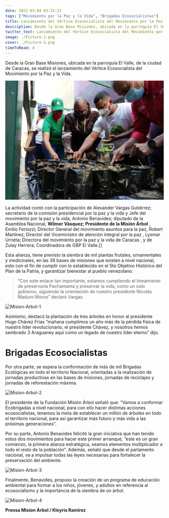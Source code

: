 ```yaml
---
date: 2021-03-04 03:32:21
tags: ["Movimiento por la Paz y la Vida", "Brigadas Ecosocialistas"]
title: Lanzamiento del Vértice Ecosocialista del Movimiento por la Paz y la Vida
description: Desde la Gran Base Misiones, ubicada en la parroquia El Valle, de la ciudad de Caracas, se realizó el lanzamiento del  Vértice Ecosocialista del  Movimiento por la Paz y la Vida. .
twitter_text: Lanzamiento del Vértice Ecosocialista del Movimiento por la Paz y la Vida
image: ./Picture-1.png
cover: ./Picture-1.png
timeToRead: 4
---
```


Desde la Gran Base Misiones, ubicada en la parroquia El Valle, de la ciudad de Caracas,  se realizó el lanzamiento del  Vértice Ecosocialista del  Movimiento por la Paz y la Vida. 

![Mision-Arbol](./Picture-1.png)

La actividad contó con la participación de Alexander Vargas Gutiérrez; secretario de la comisión presidencial por la paz y la vida y Jefe del movimiento por la paz y la vida,  Antonio Benavides; diputado de la Asamblea Nacional, **Wilmer Vásquez; Presidente de  la Misión Árbol** , Emilio Feriozzi; Director General del movimiento asuntos para la paz,  Robert Martínez; Director del Viceministro  de atención integral por la paz ,  Lysmar Urrieta; Directora del movimiento por la paz y la vida de Caracas , y de Zulay Herrera; Coordinadora de GBP El Valle.[]

Esta alianza, tiene previsto la siembra de mil plantas frutales, ornamentales y medicinales, en las 38 bases de misiones que existen a nivel nacional, esto con el fin de cumplir  con lo establecido en el 5to Objetivo Histórico del Plan de la Patria, y garantizar bienestar al pueblo venezolano.

> “Con este enlace tan importante, estamos cumpliendo el lineamiento de preservarla Pachamama y preservar la vida, como un solo gobierno, siguiendo la orientación de nuestro presidente Nicolás Maduro Moros” declaró Vargas.


![Mision-Arbol-1](https://res.cloudinary.com/dk5bvgq20/image/upload/q_24/v1616380243/Blog/2021-04-03-2021-vertices-mpv/Picture2_ijzdb7.webp)

Asimismo, destacó la plantación de tres árboles en honor al presidente Hugo Chávez Frías “mañana cumplimos un año más de la pérdida física de nuestro líder revolucionario, el presidente Chávez, y nosotros hemos sembrado 3 Araguaney aquí como un legado de nuestro líder eterno” dijo.

# Brigadas Ecosocialistas

Por otra parte, se espera la conformación de más de mil  Brigadas Ecológicas en todo el territorio Nacional,  orientadas a  la realización de  jornadas productivas en las bases de misiones, jornadas de reciclajes y jornadas de reforestación máxima.

![Mision-Arbol-2](https://res.cloudinary.com/dk5bvgq20/image/upload/q_25/v1616380270/Blog/2021-04-03-2021-vertices-mpv/Picture3_kwvhpj.webp)

El presidente de la Fundación Misión Árbol señaló que: “Vamos a conformar Ecobrigadas a nivel nacional, para con ello hacer distintas acciones ecosocialistas, tenemos la meta de establecer un millón de árboles en todo el territorio nacional, para así garantizar más futuro y más vida a las próximas generaciones”.

Por su parte, Antonio Benavides felicitó la gran iniciativa que han tenido estos dos movimientos para hacer este primer arranque, “este es un gran comienzo, la primera alianza estratégica, seamos elementos multiplicador a todo el resto de la población”. Además, señaló que desde el parlamento nacional, va a impulsar todas las leyes necesarias para fortalecer la preservación del ambiente.

![Mision-Arbol-3](https://res.cloudinary.com/dk5bvgq20/image/upload/q_98/v1616380206/Blog/2021-04-03-2021-vertices-mpv/Picture4_mprd8y.webp)

Finalmente, Benavides, propuso la creación de un programa de educación ambiental para formar a los niños, jóvenes, y adultos en referencia al ecosocialismo y la importancia de la siembra de un árbol. 

![Mision-Arbol-4](https://res.cloudinary.com/dk5bvgq20/image/upload/q_24/v1616380271/Blog/2021-04-03-2021-vertices-mpv/Picture5_xblajq.webp)


**Prensa Mision Árbol / Kleyris Ramírez**

